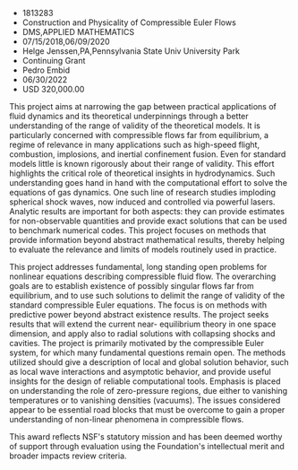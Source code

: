 
* 1813283
* Construction and Physicality of Compressible Euler Flows
* DMS,APPLIED MATHEMATICS
* 07/15/2018,06/09/2020
* Helge Jenssen,PA,Pennsylvania State Univ University Park
* Continuing Grant
* Pedro Embid
* 06/30/2022
* USD 320,000.00

This project aims at narrowing the gap between practical applications of fluid
dynamics and its theoretical underpinnings through a better understanding of the
range of validity of the theoretical models. It is particularly concerned with
compressible flows far from equilibrium, a regime of relevance in many
applications such as high-speed flight, combustion, implosions, and inertial
confinement fusion. Even for standard models little is known rigorously about
their range of validity. This effort highlights the critical role of theoretical
insights in hydrodynamics. Such understanding goes hand in hand with the
computational effort to solve the equations of gas dynamics. One such line of
research studies imploding spherical shock waves, now induced and controlled via
powerful lasers. Analytic results are important for both aspects: they can
provide estimates for non-observable quantities and provide exact solutions that
can be used to benchmark numerical codes. This project focuses on methods that
provide information beyond abstract mathematical results, thereby helping to
evaluate the relevance and limits of models routinely used in practice.

This project addresses fundamental, long standing open problems for nonlinear
equations describing compressible fluid flow. The overarching goals are to
establish existence of possibly singular flows far from equilibrium, and to use
such solutions to delimit the range of validity of the standard compressible
Euler equations. The focus is on methods with predictive power beyond abstract
existence results. The project seeks results that will extend the current near-
equilibrium theory in one space dimension, and apply also to radial solutions
with collapsing shocks and cavities. The project is primarily motivated by the
compressible Euler system, for which many fundamental questions remain open. The
methods utilized should give a description of local and global solution
behavior, such as local wave interactions and asymptotic behavior, and provide
useful insights for the design of reliable computational tools. Emphasis is
placed on understanding the role of zero-pressure regions, due either to
vanishing temperatures or to vanishing densities (vacuums). The issues
considered appear to be essential road blocks that must be overcome to gain a
proper understanding of non-linear phenomena in compressible flows.

This award reflects NSF's statutory mission and has been deemed worthy of
support through evaluation using the Foundation's intellectual merit and broader
impacts review criteria.
